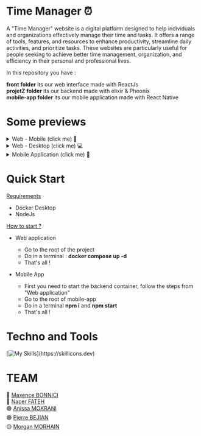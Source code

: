# Time Manager ⏰
A "Time Manager" website is a digital platform designed to help individuals and organizations effectively manage their time and tasks. It offers a range of tools, features, and resources to enhance productivity, streamline daily activities, and prioritize tasks. These websites are particularly useful for people seeking to achieve better time management, organization, and efficiency in their personal and professional lives.

In this repository you have :  

**front folder** its our web interface made with ReactJs  
**projetZ folder** its our backend made with elixir & Pheonix  
**mobile-app folder** its our mobile application made with React Native
# Some previews
<details>
  <summary>Web - Mobile (click me) 📱</summary>
<img width="300" alt="1" src="doc/readme/1.png">
  <img width="300" alt="2" src="doc/readme/2.png">
  <img width="300" alt="3" src="doc/readme/3.png">
</details>

<details>
  <summary>Web - Desktop (click me) 💻</summary>
  <img width="600" alt="4" src="doc/readme/4.png">
</details>

<details>
  <summary>Mobile Application (click me) 👾</summary>
<img width="300" alt="5" src="doc/readme/5.png">
</details>

# Quick Start
<ins>Requirements</ins>  
- Docker Desktop
- NodeJs

<ins>How to start ?</ins>

- Web application
  -  Go to the root of the project
  -  Do in a terminal : **docker compose up -d**
  - That's all !
 
- Mobile App
  -  First you need to start the backend container, follow the steps from "Web application"
  -  Go to the root of mobile-app
  -  Do in a terminal **npm i** and **npm start**
  -  That's all !

# Techno and Tools
[![My Skills](https://skillicons.dev/icons?i=react,nodejs,docker,figma,github,postman,elixir,)](https://skillicons.dev)

# TEAM
🔵 [Maxence BONNICI](https://github.com/ImMaxence)  
🔴 [Nacer FATEH](https://github.com/Azkela)  
🟢 [Anissa MOKRANI]()  
🟣 [Pierre BEJIAN]()  
🟡 [Morgan MORHAIN]()  
